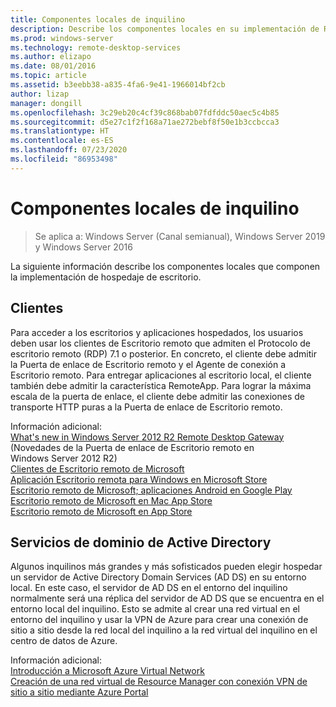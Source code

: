 ```yaml
---
title: Componentes locales de inquilino
description: Describe los componentes locales en su implementación de RDS.
ms.prod: windows-server
ms.technology: remote-desktop-services
ms.author: elizapo
ms.date: 08/01/2016
ms.topic: article
ms.assetid: b3eebb38-a835-4fa6-9e41-1966014bf2cb
author: lizap
manager: dongill
ms.openlocfilehash: 3c29eb20c4cf39c868bab07fdfddc50aec5c4b85
ms.sourcegitcommit: d5e27c1f2f168a71ae272bebf8f50e1b3ccbcca3
ms.translationtype: HT
ms.contentlocale: es-ES
ms.lasthandoff: 07/23/2020
ms.locfileid: "86953498"
---
```

# <a name="tenant-on-premises-components"></a>Componentes locales de inquilino

>Se aplica a: Windows Server (Canal semianual), Windows Server 2019 y Windows Server 2016

La siguiente información describe los componentes locales que componen la implementación de hospedaje de escritorio.  
  
##  <a name="clients"></a>Clientes  
Para acceder a los escritorios y aplicaciones hospedados, los usuarios deben usar los clientes de Escritorio remoto que admiten el Protocolo de escritorio remoto (RDP) 7.1 o posterior. En concreto, el cliente debe admitir la Puerta de enlace de Escritorio remoto y el Agente de conexión a Escritorio remoto. Para entregar aplicaciones al escritorio local, el cliente también debe admitir la característica RemoteApp. Para lograr la máxima escala de la puerta de enlace, el cliente debe admitir las conexiones de transporte HTTP puras a la Puerta de enlace de Escritorio remoto.  
  
Información adicional:  
[What's new in Windows Server 2012 R2 Remote Desktop Gateway](https://techcommunity.microsoft.com/t5/microsoft-security-and/what-8217-s-new-in-windows-server-2012-remote-desktop-gateway/ba-p/247611) (Novedades de la Puerta de enlace de Escritorio remoto en Windows Server 2012 R2)  
[Clientes de Escritorio remoto de Microsoft](./clients/remote-desktop-clients.md)  
[Aplicación Escritorio remota para Windows en Microsoft Store](https://apps.microsoft.com/windows/app/remote-desktop/051f560e-5e9b-4dad-8b2e-fa5e0b05a480)  
[Escritorio remoto de Microsoft; aplicaciones Android en Google Play](https://play.google.com/store/apps/details?id=com.microsoft.rdc.android)  
[Escritorio remoto de Microsoft en Mac App Store](https://itunes.apple.com/app/microsoft-remote-desktop/id715768417?mt=12)  
[Escritorio remoto de Microsoft en App Store](https://itunes.apple.com/app/microsoft-remote-desktop/id714464092?mt=8)  
  
##  <a name="active-directory-domain-services"></a>Servicios de dominio de Active Directory  
Algunos inquilinos más grandes y más sofisticados pueden elegir hospedar un servidor de Active Directory Domain Services (AD DS) en su entorno local. En este caso, el servidor de AD DS en el entorno del inquilino normalmente será una réplica del servidor de AD DS que se encuentra en el entorno local del inquilino. Esto se admite al crear una red virtual en el entorno del inquilino y usar la VPN de Azure para crear una conexión de sitio a sitio desde la red local del inquilino a la red virtual del inquilino en el centro de datos de Azure.  
  
Información adicional:  
[Introducción a Microsoft Azure Virtual Network](/azure/virtual-network/virtual-networks-overview)  
[Creación de una red virtual de Resource Manager con conexión VPN de sitio a sitio mediante Azure Portal](/azure/vpn-gateway/vpn-gateway-howto-site-to-site-resource-manager-portal)  

